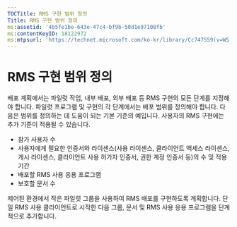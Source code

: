 ```yaml
---
TOCTitle: RMS 구현 범위 정의
Title: RMS 구현 범위 정의
ms:assetid: '4b5fe1be-643e-47c4-bf9b-50d1e97108fb'
ms:contentKeyID: 18122972
ms:mtpsurl: 'https://technet.microsoft.com/ko-kr/library/Cc747559(v=WS.10)'
---
```


RMS 구현 범위 정의
==================

배포 계획에서는 파일럿 작업, 내부 배포, 외부 배포 등 RMS 구현의 모든 단계를 지정해야 합니다. 파일럿 프로그램 및 구현의 각 단계에서는 배포 범위를 정의해야 합니다. 다음은 범위를 정의하는 데 도움이 되는 기본 기준의 예입니다. 사용자의 RMS 구현에는 추가 기준이 적용될 수 있습니다.

-   참가 사용자 수
-   사용자에게 필요한 인증서와 라이센스(사용 라이센스, 클라이언트 액세스 라이센스, 게시 라이센스, 클라이언트 사용 허가자 인증서, 권한 계정 인증서 등)의 수 및 적용 기간
-   배포할 RMS 사용 응용 프로그램
-   보호할 문서 수

제어된 환경에서 작은 파일럿 그룹을 사용하여 RMS 배포를 구현하도록 계획합니다. 단일 RMS 사용 클라이언트로 시작한 다음 그룹, 문서 및 RMS 사용 응용 프로그램을 단계적으로 추가합니다.
